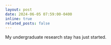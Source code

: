 ```yaml
---
layout: post
date: 2024-06-05 07:59:00-0400
inline: true
related_posts: false
---
```


My undergraduate research stay has just started.